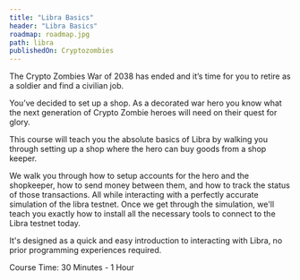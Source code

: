 ```yaml
---
title: "Libra Basics"
header: "Libra Basics"
roadmap: roadmap.jpg
path: libra
publishedOn: Cryptozombies
---
```


The Crypto Zombies War of 2038 has ended and it’s time for you to retire as a soldier and find a civilian job.

You’ve decided to set up a shop. As a decorated war hero you know what the next generation of Crypto Zombie heroes will need on their quest for glory.

This course will teach you the absolute basics of Libra by walking you through setting up a shop where the hero can buy goods from a shop keeper.

We walk you through how to setup accounts for the hero and the shopkeeper, how to send money between them, and how to track the status of those transactions. All while interacting with a perfectly accurate simulation of the libra testnet. Once we get through the simulation, we'll teach you exactly how to install all the necessary tools to connect to the Libra testnet today.

It's designed as a quick and easy introduction to interacting with Libra, no prior programming experiences required.

Course Time: 30 Minutes - 1 Hour
